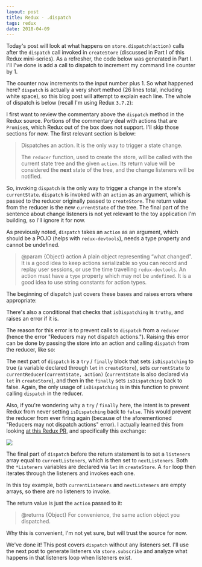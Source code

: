 ```yaml
---
layout: post
title: Redux - .dispatch
tags: redux
date: 2018-04-09
---
```


Today's post will look at what happens on `store.dispatch(action)` calls after the `dispatch` call invoked in `createStore` (discussed in Part I of this Redux mini-series). As a refresher, the code below was generated in Part I. I'll I've done is add a call to dispatch to increment my command line counter by 1.

<script src="https://gist.github.com/BenBrostoff/b52270ab73dd98be56e9a33747f60be9.js"></script>

The counter now increments to the input number plus 1. So what happened here? `dispatch` is actually a very short method (26 lines total, including white space), so this blog post will attempt to explain each line. The whole of dispatch is below (recall I'm using Redux `3.7.2`):

<script src="https://gist.github.com/BenBrostoff/08cb9127085c104a1c7cae02c77a7764.js"></script>

I first want to review the commentary above the `dispatch` method in the Redux source. Portions of the commentary deal with actions that are `Promise`s, which Redux out of the box does not support. I'll skip those sections for now. The first relevant section is below:

> Dispatches an action. It is the only way to trigger a state change.
>
> The `reducer` function, used to create the store, will be called with the
current state tree and the given `action`. Its return value will
be considered the **next** state of the tree, and the change listeners
will be notified.

So, invoking `dispatch` is the only way to trigger a change in the store's `currentState`. `dispatch` is invoked with an `action` as an argument, which is passed to the reducer originally passed to `createStore`. The return value from the reducer is the new `currentState` of the tree. The final part of the sentence about change listeners is not yet relevant to the toy application I'm building, so I'll ignore it for now.

As previously noted, `dispatch` takes an `action` as an argument, which should be a POJO (helps with `redux-devtools`), needs a type property and cannot be undefined.

> @param {Object} action A plain object representing “what changed”. It is a good idea to keep actions serializable so you can record and replay user sessions, or use the time travelling `redux-devtools`. An action must have a `type` property which may not be `undefined`. It is a good idea to use string constants for action types.

The beginning of dispatch just covers these bases and raises errors where appropriate:

<script src="https://gist.github.com/BenBrostoff/6f4faaf4ebcaa0196d175ead31e42a76.js"></script>

There's also a conditional that checks that `isDispatching` is `truthy`, and raises an error if it is.

<script src="https://gist.github.com/BenBrostoff/22ac068b76cf22c53e21355d75cdc366.js"></script>

The reason for this error is to prevent calls to `dispatch` from a `reducer` (hence the error "Reducers may not dispatch actions."). Raising this error can be done by passing the store into an action and calling `dispatch` from the reducer, like so:

<script src="https://gist.github.com/BenBrostoff/0e64c47bcfa840ef244671432d60223e.js"></script>

The next part of `dispatch` is a `try` / `finally` block that sets `isDispatching` to true (a variable declared through `let` in `createStore`), sets `currentState` to `currentReducer(currentState, action)` (`currentState` is also declared via `let` in `createStore`), and then in the `finally` sets `isDispatching` back to false. Again, the only usage of `isDispatching` is in this function to prevent calling `dispatch` in the reducer.

<script src="https://gist.github.com/BenBrostoff/c5f0b1a92590c4b306dbf7cdf282694e.js"></script>

Also, if you're wondering why a `try` / `finally` here, the intent is to prevent Redux from never setting `isDispatching` back to `false`. This would prevent the reducer from ever firing again (because of the aforementioned "Reducers may not dispatch actions" error). I actually learned this from looking [at this Redux PR](https://github.com/reactjs/redux/pull/372), and specifically this exchange:

![](https://s3.amazonaws.com/redux-series/why-try-finally.png)

The final part of `dispatch` before the return statement is to set a `listeners` array equal to `currentListeners`, which is then set to `nextListeners`. Both the `*Listeners` variables are declared via `let` in `createStore`. A `for` loop then iterates through the listeners and invokes each one.

<script src="https://gist.github.com/BenBrostoff/323617a993a2bcfda4a8e77eff829b4f.js"></script>

In this toy example, both `currentListeners` and `nextListeners` are empty arrays, so there are no listeners to invoke.

The return value is just the `action` passed to it:

> @returns {Object} For convenience, the same action object you dispatched.

Why this is convenient, I'm not yet sure, but will trust the source for now.

We've done it! This post covers `dispatch` without any listeners set. I'll use the next post to generate listeners via `store.subscribe` and analyze what happens in that listeners loop when listeners exist.
